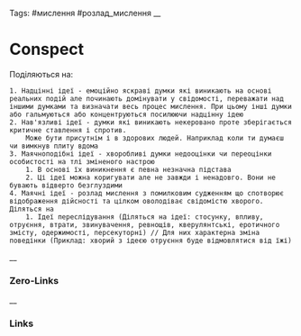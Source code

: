 Tags: #мислення #розлад_мислення 
__
# Conspect
Поділяються на:

	1. Надцінні ідеї - емоційно яскраві думки які виникають на основі реальних подій але починають домінувати у свідомості, переважати над іншими думками та визначати весь процес мислення. При цьому інші думки або гальмуються або концентруються посилюючи надцінну ідею
	2. Нав'язливі ідеї - думки які виникають некеровано проте зберігається критичне ставлення і спротив.
		Може бути присутнім і в здорових людей. Наприклад коли ти думаєш чи вимкнув плиту вдома
	3. Маячноподібні ідеї - хворобливі думки недооцінки чи переоцінки особистості на тлі зміненого настрою
		1. В основі їх виникнення є певна незначна підстава
		2. Ці ідеї можна коригувати але не завжди і ненадовго. Вони не бувають відверто безглуздими
	4. Маячні ідеї - розлад мислення з помилковим судженням що спотворює відображення дійсності та цілком оволодіває свідомістю хворого. Діляться на
		1. Ідеї переслідування (Діляться на ідеї: стосунку, впливу, отруєння, втрати, звинувачення, ревнощів, кверулянтські, еротичного змісту, одержимості, персекуторні) // Для них характерна зміна поведінки (Приклад: хворий з ідеєю отруєння буде відмовлятися від їжі)
	
__
### Zero-Links

__
### Links
